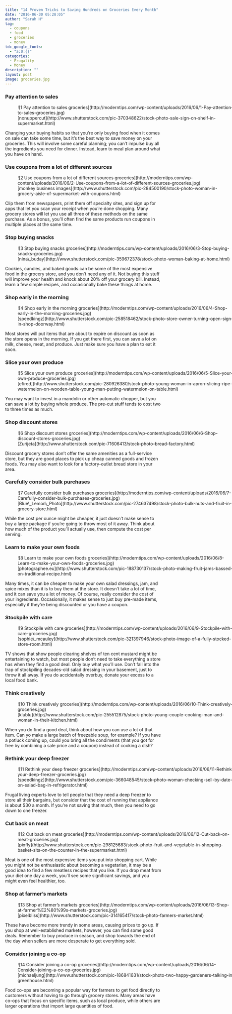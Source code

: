 ```yaml
---
title: "14 Proven Tricks to Saving Hundreds on Groceries Every Month"
date: "2016-06-30 05:28:05"
author: "Sarah H"
tag:
  - coupons
  - food
  - groceries
  - money
tdc_google_fonts:
  - "a:0:{}"
categories:
  - Frugality
  - Money
description: ""
layout: post
image: groceries.jpg
---
```


### Pay attention to sales

<figure aria-describedby="caption-attachment-3804" class="wp-caption alignnone" id="attachment_3804" style="width: 700px">![1 Pay attention to sales groceries](http://moderntips.com/wp-content/uploads/2016/06/1-Pay-attention-to-sales-groceries.jpg)<figcaption class="wp-caption-text" id="caption-attachment-3804">[nonuppercut](http://www.shutterstock.com/pic-370348622/stock-photo-sale-sign-on-shelf-in-supermarket.html)</figcaption></figure>

Changing your buying habits so that you’re only buying food when it comes on sale can take some time, but it’s the best way to save money on your groceries. This will involve some careful planning; you can’t impulse buy all the ingredients you need for dinner. Instead, learn to meal plan around what you have on hand.

### Use coupons from a lot of different sources

<figure aria-describedby="caption-attachment-3805" class="wp-caption alignnone" id="attachment_3805" style="width: 700px">![2 Use coupons from a lot of different sources groceries](http://moderntips.com/wp-content/uploads/2016/06/2-Use-coupons-from-a-lot-of-different-sources-groceries.jpg)<figcaption class="wp-caption-text" id="caption-attachment-3805">[monkey business images](http://www.shutterstock.com/pic-284500190/stock-photo-woman-in-grocery-aisle-of-supermarket-with-coupons.html)</figcaption></figure>

Clip them from newspapers, print them off specialty sites, and sign up for apps that let you scan your receipt when you’re done shopping. Many grocery stores will let you use all three of these methods on the same purchase. As a bonus, you’ll often find the same products run coupons in multiple places at the same time.

### Stop buying snacks

<figure aria-describedby="caption-attachment-3806" class="wp-caption alignnone" id="attachment_3806" style="width: 700px">![3 Stop buying snacks groceries](http://moderntips.com/wp-content/uploads/2016/06/3-Stop-buying-snacks-groceries.jpg)<figcaption class="wp-caption-text" id="caption-attachment-3806">[nina\_buday](http://www.shutterstock.com/pic-359672378/stock-photo-woman-baking-at-home.html)</figcaption></figure>

Cookies, candies, and baked goods can be some of the most expensive food in the grocery store, and you don’t need any of it. Not buying this stuff will improve your health and knock about 20% off your grocery bill. Instead, learn a few simple recipes, and occasionally bake these things at home.

### Shop early in the morning

<figure aria-describedby="caption-attachment-3807" class="wp-caption alignnone" id="attachment_3807" style="width: 700px">![4 Shop early in the morning groceries](http://moderntips.com/wp-content/uploads/2016/06/4-Shop-early-in-the-morning-groceries.jpg)<figcaption class="wp-caption-text" id="caption-attachment-3807">[speedkingz](http://www.shutterstock.com/pic-258518462/stock-photo-store-owner-turning-open-sign-in-shop-doorway.html)</figcaption></figure>

Most stores will put items that are about to expire on discount as soon as the store opens in the morning. If you get there first, you can save a lot on milk, cheese, meat, and produce. Just make sure you have a plan to eat it soon.

### Slice your own produce

<figure aria-describedby="caption-attachment-3810" class="wp-caption alignnone" id="attachment_3810" style="width: 700px">![5 Slice your own produce groceries](http://moderntips.com/wp-content/uploads/2016/06/5-Slice-your-own-produce-groceries.jpg)<figcaption class="wp-caption-text" id="caption-attachment-3810">[efired](http://www.shutterstock.com/pic-280926380/stock-photo-young-woman-in-apron-slicing-ripe-watermelon-on-wooden-table-young-man-putting-watermelon-on-table.html)</figcaption></figure>

You may want to invest in a mandolin or other automatic chopper, but you can save a lot by buying whole produce. The pre-cut stuff tends to cost two to three times as much.

### Shop discount stores

<figure aria-describedby="caption-attachment-3809" class="wp-caption alignnone" id="attachment_3809" style="width: 700px">![6 Shop discount stores groceries](http://moderntips.com/wp-content/uploads/2016/06/6-Shop-discount-stores-groceries.jpg)<figcaption class="wp-caption-text" id="caption-attachment-3809">[Zurijeta](http://www.shutterstock.com/pic-71606413/stock-photo-bread-factory.html)</figcaption></figure>

Discount grocery stores don’t offer the same amenities as a full-service store, but they are good places to pick up cheap canned goods and frozen foods. You may also want to look for a factory-outlet bread store in your area.

### Carefully consider bulk purchases

<figure aria-describedby="caption-attachment-3811" class="wp-caption alignnone" id="attachment_3811" style="width: 700px">![7 Carefully consider bulk purchases groceries](http://moderntips.com/wp-content/uploads/2016/06/7-Carefully-consider-bulk-purchases-groceries.jpg)<figcaption class="wp-caption-text" id="caption-attachment-3811">[Blue\_Lemon\_Photo](http://www.shutterstock.com/pic-274637498/stock-photo-bulk-nuts-and-fruit-in-grocery-store.html)  
</figcaption></figure>

While the cost per ounce might be cheaper, it just doesn’t make sense to buy a large package if you’re going to throw most of it away. Think about how much of the product you’ll actually use, then compute the cost per serving.

### Learn to make your own foods

<figure aria-describedby="caption-attachment-3812" class="wp-caption alignnone" id="attachment_3812" style="width: 700px">![8 Learn to make your own foods groceries](http://moderntips.com/wp-content/uploads/2016/06/8-Learn-to-make-your-own-foods-groceries.jpg)<figcaption class="wp-caption-text" id="caption-attachment-3812">[photographee.eu](http://www.shutterstock.com/pic-188730137/stock-photo-making-fruit-jams-bassed-on-traditional-recipe.html)</figcaption></figure>

Many times, it can be cheaper to make your own salad dressings, jam, and spice mixes than it is to buy them at the store. It doesn’t take a lot of time, and it can save you a lot of money. Of course, really consider the cost of your ingredients. Occasionally, it makes sense to just buy pre-made items, especially if they’re being discounted or you have a coupon.

### Stockpile with care

<figure aria-describedby="caption-attachment-3813" class="wp-caption alignnone" id="attachment_3813" style="width: 700px">![9 Stockpile with care groceries](http://moderntips.com/wp-content/uploads/2016/06/9-Stockpile-with-care-groceries.jpg)<figcaption class="wp-caption-text" id="caption-attachment-3813">[sophie\_mcauley](http://www.shutterstock.com/pic-321397946/stock-photo-image-of-a-fully-stocked-store-room.html)</figcaption></figure>

TV shows that show people clearing shelves of ten cent mustard might be entertaining to watch, but most people don’t need to take everything a store has when they find a good deal. Only buy what you’ll use. Don’t fall into the trap of stockpiling decades-old salad dressing in your basement, just to throw it all away. If you do accidentally overbuy, donate your excess to a local food bank.

### Think creatively

<figure aria-describedby="caption-attachment-3814" class="wp-caption alignnone" id="attachment_3814" style="width: 700px">![10 Think creatively groceries](http://moderntips.com/wp-content/uploads/2016/06/10-Think-creatively-groceries.jpg)<figcaption class="wp-caption-text" id="caption-attachment-3814">[klublu](http://www.shutterstock.com/pic-255512875/stock-photo-young-couple-cooking-man-and-woman-in-their-kitchen.html)</figcaption></figure>

When you do find a good deal, think about how you can use a lot of that item. Can yo make a large batch of freezable soup, for example? If you have a potluck coming up, could you bring all the condiments (that you got for free by combining a sale price and a coupon) instead of cooking a dish?

### Rethink your deep freezer

<figure aria-describedby="caption-attachment-3815" class="wp-caption alignnone" id="attachment_3815" style="width: 700px">![11 Rethink your deep freezer groceries](http://moderntips.com/wp-content/uploads/2016/06/11-Rethink-your-deep-freezer-groceries.jpg)<figcaption class="wp-caption-text" id="caption-attachment-3815">[speedkingz](http://www.shutterstock.com/pic-366048545/stock-photo-woman-checking-sell-by-date-on-salad-bag-in-refrigerator.html)  
</figcaption></figure>

Frugal living experts love to tell people that they need a deep freezer to store all their bargains, but consider that the cost of running that appliance is about $30 a month. If you’re not saving that much, then you need to go down to one freezer.

### Cut back on meat

<figure aria-describedby="caption-attachment-3816" class="wp-caption alignnone" id="attachment_3816" style="width: 700px">![12 Cut back on meat groceries](http://moderntips.com/wp-content/uploads/2016/06/12-Cut-back-on-meat-groceries.jpg)<figcaption class="wp-caption-text" id="caption-attachment-3816">[pixfly](http://www.shutterstock.com/pic-298125683/stock-photo-fruit-and-vegetable-in-shopping-basket-sits-on-the-counter-in-the-supermarket.html)</figcaption></figure>

Meat is one of the most expensive items you put into shopping cart. While you might not be enthusiastic about becoming a vegetarian, it may be a good idea to find a few meatless recipes that you like. If you drop meat from your diet one day a week, you’ll see some significant savings, and you might even feel healthier, too.

### Shop at farmer’s markets

<figure aria-describedby="caption-attachment-3817" class="wp-caption alignnone" id="attachment_3817" style="width: 700px">![13 Shop at farmer’s markets groceries](http://moderntips.com/wp-content/uploads/2016/06/13-Shop-at-farmer%E2%80%99s-markets-groceries.jpg)<figcaption class="wp-caption-text" id="caption-attachment-3817">[pixelbliss](http://www.shutterstock.com/pic-314165417/stock-photo-farmers-market.html)</figcaption></figure>

These have become more trendy in some areas, causing prices to go up. If you shop at well-established markets, however, you can find some good deals. Remember to buy produce in season, and shop towards the end of the day when sellers are more desperate to get everything sold.

### Consider joining a co-op

<figure aria-describedby="caption-attachment-3818" class="wp-caption alignnone" id="attachment_3818" style="width: 700px">![14 Consider joining a co-op groceries](http://moderntips.com/wp-content/uploads/2016/06/14-Consider-joining-a-co-op-groceries.jpg)<figcaption class="wp-caption-text" id="caption-attachment-3818">[michaeljung](http://www.shutterstock.com/pic-186841631/stock-photo-two-happy-gardeners-talking-in-greenhouse.html)</figcaption></figure>

Food co-ops are becoming a popular way for farmers to get food directly to customers without having to go through grocery stores. Many areas have co-ops that focus on specific items, such as local produce, while others are larger operations that import large quantities of food.
